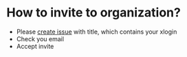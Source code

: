 # How to invite to organization?

- Please [create issue](https://github.com/unitfactoryAlumni/invite/issues/new) with title, which contains your xlogin 
- Check you email
- Accept invite
